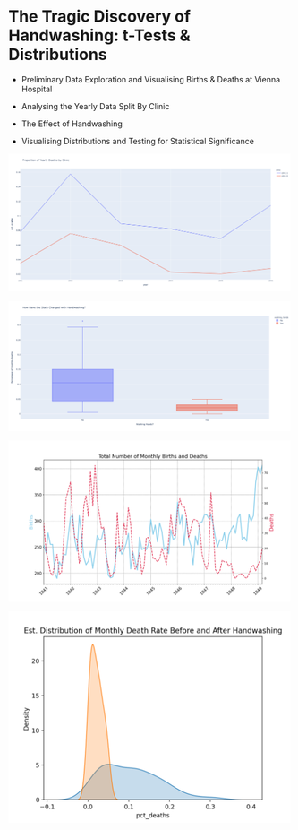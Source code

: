 # The Tragic Discovery of Handwashing: t-Tests & Distributions


- Preliminary Data Exploration and Visualising Births & Deaths at Vienna Hospital


- Analysing the Yearly Data Split By Clinic


- The Effect of Handwashing


- Visualising Distributions and Testing for Statistical Significance



![alt text](https://github.com/macosta-42/100_days_of_code/blob/main/4_Advanced/day79_The_Tragic_Discovery_of_Handwashing/newplot1.png?raw=true)

![alt text](https://github.com/macosta-42/100_days_of_code/blob/main/4_Advanced/day79_The_Tragic_Discovery_of_Handwashing/newplot2.png?raw=true)

![alt text](https://github.com/macosta-42/100_days_of_code/blob/main/4_Advanced/day79_The_Tragic_Discovery_of_Handwashing/newplot3.png?raw=true)

![alt text](https://github.com/macosta-42/100_days_of_code/blob/main/4_Advanced/day79_The_Tragic_Discovery_of_Handwashing/newplot4.png?raw=true)
